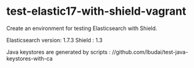 # test-elastic17-with-shield-vagrant

Create an environment for testing Elasticsearch with Shield.

Elasticsearch version: 1.7.3
Shield : 1.3

Java keystores are generated by scripts : //github.com/lbudai/test-java-keystores-with-ca
